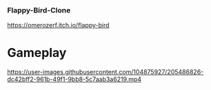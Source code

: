 ### Flappy-Bird-Clone
 
https://omerozerf.itch.io/flappy-bird

# Gameplay



https://user-images.githubusercontent.com/104875927/205486826-dc42bff2-961b-49f1-9bb8-5c7aab3a6219.mp4

